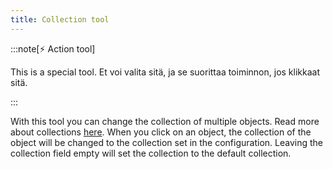 ```yaml
---
title: Collection tool
---
```


:::note[⚡ Action tool]

This is a special tool.
Et voi valita sitä, ja se suorittaa toiminnon, jos klikkaat sitä.

:::

With this tool you can change the collection of multiple objects. Read more about collections [here](../collections.md).
When you click on an object, the collection of the object will be changed to the collection set in the configuration. Leaving the collection field empty will set the collection to the default collection.
